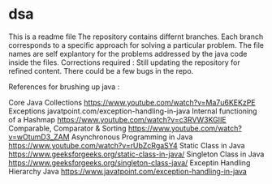 # dsa
This is a readme file The repository contains differnt branches. Each branch corresponds to a specific approach for solving a particular problem. The file names are self explantory for the problems addressed by the java code inside the files. Corrections required : Still updating the repository for refined content. There could be a few bugs in the repo.

References for brushing up java :

Core Java Collections https://www.youtube.com/watch?v=Ma7u6KEKzPE Exceptions javatpoint.com/exception-handling-in-java Internal functioning of a Hashmap https://www.youtube.com/watch?v=c3RVW3KGIIE Comparable, Comparator & Sorting https://www.youtube.com/watch?v=wOtumD3_ZAM Asynchronous Programming in Java https://www.youtube.com/watch?v=rUbZcRgaSY4 Static Class in Java https://www.geeksforgeeks.org/static-class-in-java/ Singleton Class in Java https://www.geeksforgeeks.org/singleton-class-java/ Exceptin Handling Hierarchy Java https://www.javatpoint.com/exception-handling-in-java
